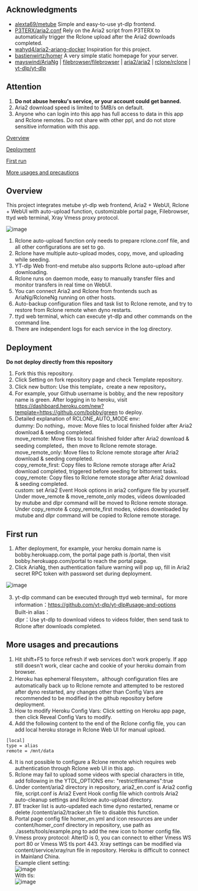 ## Acknowledgments
- [alexta69/metube](https://github.com/alexta69/metube)  Simple and easy-to-use yt-dlp frontend.
- [P3TERX/aria2.conf](https://github.com/P3TERX/aria2.conf)  Rely on the Aria2 script from P3TERX to automatically trigger the Rclone upload after the Aria2 downloads completed.
- [wahyd4/aria2-ariang-docker](https://github.com/wahyd4/aria2-ariang-docker)  Inspiration for this project.
- [bastienwirtz/homer](https://github.com/bastienwirtz/homer)  A very simple static homepage for your server.
- [mayswind/AriaNg](https://github.com/mayswind/AriaNg) | [filebrowser/filebrowser](https://github.com/filebrowser/filebrowser) | [aria2/aria2](https://github.com/aria2/aria2) | [rclone/rclone](https://github.com/rclone/rclone) | [yt-dlp/yt-dlp](https://github.com/yt-dlp/yt-dlp)
## Attention
 1. **Do not abuse heroku's service, or your account could get banned.**
 2. Aria2 download speed is limited to 5MB/s on default.
 3. Anyone who can login into this app has full access to data in this app and Rclone remotes. Do not share with other ppl, and do not store sensitive information with this app.

[Overview](#Overview) 

[Deployment](#Deployment) 

[First run](#first)  

[More usages and precautions](#more)  

## <a id="Overview"></a>Overview
This project integrates metube yt-dlp web frontend, Aria2 + WebUI, Rclone + WebUI with auto-upload function, customizable portal page, Filebrowser, ttyd web terminal, Xray Vmess proxy protocol.

![image](https://user-images.githubusercontent.com/98247050/165098261-7290ff50-ec0f-47ac-b8ec-7fe09f468a0e.png)

 1. Rclone auto-upload function only needs to prepare rclone.conf file, and all other configurations are set to go.
 2. Rclone have multiple auto-upload modes, copy, move, and uploading while seeding.
 3. YT-dlp Web front-end metube also supports Rclone auto-upload after downloading.
 4. Rclone runs on daemon mode, easy to manually transfer files and monitor transfers in real time on WebUI.
 5. You can connect Aria2 and Rclone from frontends such as AriaNg/RcloneNg running on other hosts.
 6. Auto-backup configuration files and task list to Rclone remote, and try to restore from Rclone remote when dyno restarts.
 7. ttyd web terminal, which can execute yt-dlp and other commands on the command line.
 8. There are independent logs for each service in the log directory.

## <a id="Deployment"></a>Deployment

 **Do not deploy directly from this repository**  
 
 1. Fork this this repository.
 2. Click Setting on fork repository page and check Template repository.
 3. Click new button: Use this template，create a new repository。
 4. For example, your Github username is bobby, and the new repository name is green. After logging in to heroku, visit https://dashboard.heroku.com/new?template=https://github.com/bobby/green to deploy.
 5. Detailed explanation of RCLONE_AUTO_MODE env:   
    dummy: Do nothing，move: Move files to local finished folder after Aria2 download & seeding completed.  
    move_remote: Move files to local finished folder after Aria2 download & seeding completed，then move to Rclone remote storage.  
    move_remote_only: Move files to Rclone remote storage after Aria2 download & seeding completed.  
    copy_remote_first: Copy files to Rclone remote storage after Aria2 download completed, triggered before seeding for bittorrent tasks.  
    copy_remote: Copy files to Rclone remote storage after Aria2 download & seeding completed.  
    custom: set Aria2 Event Hook options in aria2 configure file by yourself.     
    Under move_remote & move_remote_only modes, videos downloaded by mutube and dlpr command will be moved to Rclone remote storage.  
    Under copy_remote & copy_remote_first modes, videos downloaded by mutube and dlpr command will be copied to Rclone remote storage.  
 
## <a id="first"></a>First run
 1. After deployment, for example, your heroku domain name is bobby.herokuapp.com, the portal page path is /portal, then visit bobby.herokuapp.com/portal to reach the portal page.
 2. Click AriaNg, then authentication failure warning will pop up, fill in Aria2 secret RPC token with password set during deployment.  

![image](https://user-images.githubusercontent.com/98247050/165651080-b1b79ba6-7cc0-4c7c-b65b-fbc4256f59f9.png)  

 3. yt-dlp command can be executed through ttyd web terminal，for more information：https://github.com/yt-dlp/yt-dlp#usage-and-options  
    Built-in alias：  
    dlpr：Use yt-dlp to download videos to videos folder, then send task to Rclone after downloads completed. 
## <a id="more"></a>More usages and precautions
 1. Hit shift+F5 to force refresh if web services don't work properly. If app still doesn't work, clear cache and cookie of your heroku domain from browser.
 2. Heroku has ephemeral filesystem，although configuration files are automatically back up to Rclone remote and attempted to be restored after dyno restarted, any changes other than Config Vars are recommended to be modified in the github repository before deployment.
 3. How to modify Heroku Config Vars: Click setting on Heroku app page, then click Reveal Config Vars to modify.
 4. Add the following content to the end of the Rclone config file, you can add local heroku storage in Rclone Web UI for manual upload.
```
[local]
type = alias
remote = /mnt/data
```
 4. It is not possible to configure a Rclone remote which requires web authentication through Rclone web UI in this app.
 5. Rclone may fail to upload some videos with special characters in title, add following in the YTDL_OPTIONS env: "restrictfilenames":true
 6. Under content/aria2 directory in repository, aria2_en.conf is Aria2 config file, script.conf is Aria2 Event Hook config file which controls Aria2 auto-cleanup settings and Rclone auto-upload directory.
 7. BT tracker list is auto-updated each time dyno restarted, rename or delete /content/aria2/tracker.sh file to disable this function.
 8. Portal page config file homer_en.yml and icon resources are under content/homer_conf directory in repository, use path as ./assets/tools/example.png to add the new icon to homer config file.
 9. Vmess proxy protocol: AlterID is 0, you can connect to either Vmess WS port 80 or Vmess WS tls port 443. Xray settings can be modified via content/service/xray/run file in repository. Heroku is difficult to connect in Mainland China.     
   Example client setting:   
   ![image](https://user-images.githubusercontent.com/98247050/165655041-9fe1bada-be23-48f1-bcb3-57288e998035.png)    
   With tls:   
   ![image](https://user-images.githubusercontent.com/98247050/165655141-76846405-595d-4197-b020-e29d71e1f12c.png)


